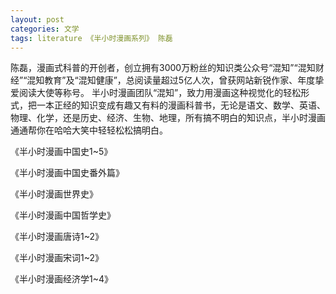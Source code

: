 ```yaml
---
layout: post
categories: 文学
tags: literature 《半小时漫画系列》 陈磊
---
```


陈磊，漫画式科普的开创者，创立拥有3000万粉丝的知识类公众号“混知”“混知财经”“混知教育”及“混知健康”，总阅读量超过5亿人次，曾获网站新锐作家、年度挚爱阅读大使等称号。 半小时漫画团队“混知”，致力用漫画这种视觉化的轻松形式，把一本正经的知识变成有趣又有料的漫画科普书，无论是语文、数学、英语、物理、化学，还是历史、经济、生物、地理，所有搞不明白的知识点，半小时漫画通通帮你在哈哈大笑中轻轻松松搞明白。

《半小时漫画中国史1~5》

《半小时漫画中国史番外篇》

《半小时漫画世界史》

《半小时漫画中国哲学史》

《半小时漫画唐诗1~2》

《半小时漫画宋词1~2》

《半小时漫画经济学1~4》

